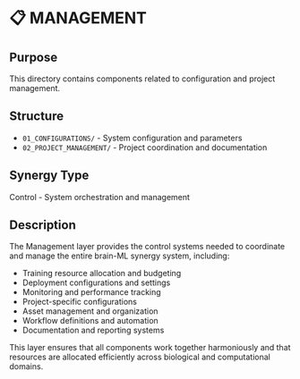 # 📋 MANAGEMENT

## Purpose
This directory contains components related to configuration and project management.

## Structure
- `01_CONFIGURATIONS/` - System configuration and parameters
- `02_PROJECT_MANAGEMENT/` - Project coordination and documentation

## Synergy Type
Control - System orchestration and management

## Description
The Management layer provides the control systems needed to coordinate and manage the entire brain-ML synergy system, including:
- Training resource allocation and budgeting
- Deployment configurations and settings
- Monitoring and performance tracking
- Project-specific configurations
- Asset management and organization
- Workflow definitions and automation
- Documentation and reporting systems

This layer ensures that all components work together harmoniously and that resources are allocated efficiently across biological and computational domains.
